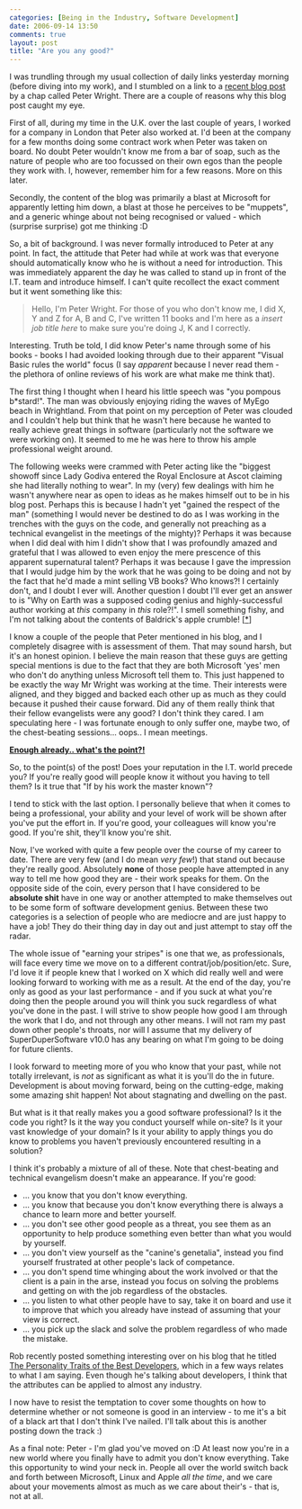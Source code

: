 ```yaml
---
categories: [Being in the Industry, Software Development]
date: 2006-09-14 13:50
comments: true
layout: post
title: "Are you any good?"
---
```

I was trundling through my usual collection of daily links yesterday morning (before diving into my work), and I stumbled on a link to a <a href="http://peterwright.blogspot.com/2006/09/good-bye-microsoft-pete-has-now-left.html" target="_blank" title=" Strange new worlds, and programming languages...">recent blog post</a> by a chap called Peter Wright. There are a couple of reasons why this blog post caught my eye.

First of all, during my time in the U.K. over the last couple of years, I worked for a company in London that Peter also worked at. I'd been at the company for a few months doing some contract work when Peter was taken on board. No doubt Peter wouldn't know me from a bar of soap, such as the nature of people who are too focussed on their own egos than the people they work with. I, however, remember him for a few reasons. More on this later.

Secondly, the content of the blog was primarily a blast at Microsoft for apparently letting him down, a blast at those he perceives to be "muppets", and a generic whinge about not being recognised or valued - which (surprise surprise) got me thinking :D

So, a bit of background. I was never formally introduced to Peter at any point. In fact, the attitude that Peter had while at work was that everyone should automatically know who he is without a need for introduction. This was immediately apparent the day he was called to stand up in front of the I.T. team and introduce himself.  I can't quite recollect the exact comment but it went something like this:<blockquote>Hello, I'm Peter Wright.  For those of you who don't know me, I did X, Y and Z for A, B and C, I've written 11 books and I'm here as a *insert job title here* to make sure you're doing J, K and I correctly.</blockquote>Interesting. Truth be told, I did know Peter's name through some of his books - books I had avoided looking through due to their apparent "Visual Basic rules the world" focus (I say <em>apparent</em> because I never read them - the plethora of online reviews of his work are what make me think that).

The first thing I thought when I heard his little speech was "you pompous b*stard!". The man was obviously enjoying riding the waves of MyEgo beach in Wrightland. From that point on my perception of Peter was clouded and I couldn't help but think that he wasn't here because he wanted to really achieve great things in software (particularly not the software we were working on). It seemed to me he was here to throw his ample professional weight around.

The following weeks were crammed with Peter acting like the "biggest showoff since Lady Godiva entered the Royal Enclosure at Ascot claiming she had literally nothing to wear". In my (very) few dealings with him he wasn't anywhere near as open to ideas as he makes himself out to be in his blog post. Perhaps this is because I hadn't yet "gained the respect of the man" (something I would never be destined to do as I was working in the trenches with the guys on the code, and generally not preaching as a technical evangelist in the meetings of the mighty)? Perhaps it was because when I did deal with him I didn't show that I was profoundly amazed and grateful that I was allowed to even enjoy the mere prescence of this apparent supernatural talent? Perhaps it was because I gave the impression that I would judge him by the work that he was going to be doing and not by the fact that he'd made a mint selling VB books? Who knows?! I certainly don't, and I doubt I ever will. Another question I doubt I'll ever get an answer to is "Why on Earth was a supposed coding genius and highly-successful author working at <em>this</em> company in <em>this</em> role?!". I smell something fishy, and I'm not talking about the contents of Baldrick's apple crumble! [<a href="http://www.imdb.com/title/tt0758160/quotes" title="I've always loved this Blackadder quote" target="_blank">*</a>]

I know a couple of the people that Peter mentioned in his blog, and I completely disagree with is assessment of them. That may sound harsh, but it's an honest opinion. I believe the main reason that these guys are getting special mentions is due to the fact that they are both Microsoft 'yes' men who don't do anything unless Microsoft tell them to. This just happened to be exactly the way Mr Wright was working at the time. Their interests were aligned, and they bigged and backed each other up as much as they could because it pushed their cause forward. Did any of them really think that their fellow evangelists were any good? I don't think they cared. I am speculating here - I was fortunate enough to only suffer one, maybe two, of the chest-beating sessions... oops.. I mean meetings.

<strong><u>Enough already.. what's the point?!</u></strong>

So, to the point(s) of the post! Does your reputation in the I.T. world precede you? If you're really good will people know it without you having to tell them? Is it true that "If by his work the master known"?

I tend to stick with the last option. I personally believe that when it comes to being a professional, your ability and your level of work will be shown after you've put the effort in. If you're good, your colleagues will know you're good. If you're shit, they'll know you're shit.

Now, I've worked with quite a few people over the course of my career to date. There are very few (and I do mean <em>very few</em>!) that stand out because they're really good. Absolutely <strong>none</strong> of those people have attempted in any way to tell me how good they are - their work speaks for them. On the opposite side of the coin, every person that I have considered to be <strong>absolute shit</strong> have in one way or another attempted to make themselves out to be some form of software development genius. Between these two categories is a selection of people who are mediocre and are just happy to have a job! They do their thing day in day out and just attempt to stay off the radar.

The whole issue of "earning your stripes" is one that we, as professionals, will face every time we move on to a different contrat/job/position/etc. Sure, I'd love it if people knew that I worked on X which did really well and were looking forward to working with me as a result. At the end of the day, you're only as good as your last performance - and if you suck at what you're doing then the people around you will think you suck regardless of what you've done in the past. I will strive to show people how good I am through the work that I do, and not through any other means. I will not ram my past down other people's throats, nor will I assume that my delivery of SuperDuperSoftware v10.0 has any bearing on what I'm going to be doing for future clients.

I look forward to meeting more of you who know that your past, while not totally irrelevant, is <em>not</em> as significant as what it is you'll do the in future. Development is about moving forward, being on the cutting-edge, making some amazing shit happen! Not about stagnating and dwelling on the past.

But what is it that really makes you a good software professional? Is it the code you right? Is it the way you conduct yourself while on-site? Is it your vast knowledge of your domain? Is it your ability to apply things you do know to problems you haven't previously encountered resulting in a solution?

I think it's probably a mixture of all of these. Note that chest-beating and technical evangelism doesn't make an appearance. If you're good:<ul>
<li>... you know that you don't know everything.</li>
<li>... you know that because you don't know everything there is always a chance to learn more and better yourself.</li>
<li>... you don't see other good people as a threat, you see them as an opportunity to help produce something even better than what you would by yourself.</li>
<li>... you don't view yourself as the "canine's genetalia", instead you find yourself frustrated at other people's lack of competance.</li>
<li>... you don't spend time whinging about the work involved or that the client is a pain in the arse, instead you focus on solving the problems and getting on with the job regardless of the obstacles.</li>
<li>... you listen to what other people have to say, take it on board and use it to improve that which you already have instead of assuming that your view is correct.</li>
<li>... you pick up the slack and solve the problem regardless of who made the mistake.</li></ul>Rob recently posted something interesting over on his blog that he titled <a href="http://www.softwarebyrob.com/articles/Personality_Traits_of_the_Best_Software_Developers.aspx" title="The Personality Traits of the Best Developers" target="_blank">The Personality Traits of the Best Developers</a>, which in a few ways relates to what I am saying.  Even though he's talking about developers, I think that the attributes can be applied to almost any industry.

I now have to resist the temptation to cover some thoughts on how to determine whether or not someone is good in an interview - to me it's a bit of a black art that I don't think I've nailed. I'll talk about this is another posting down the track :)

As a final note: Peter - I'm glad you've moved on :D At least now you're in a new world where you finally have to admit you don't know everything. Take this opportunity to wind your neck in. People all over the world switch back and forth between Microsoft, Linux and Apple <em>all the time</em>, and we care about your movements almost as much as we care about their's - that is, not at all.
